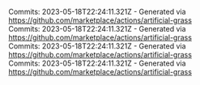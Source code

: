 Commits: 2023-05-18T22:24:11.321Z - Generated via https://github.com/marketplace/actions/artificial-grass
<br>
Commits: 2023-05-18T22:24:11.321Z - Generated via https://github.com/marketplace/actions/artificial-grass
<br>
Commits: 2023-05-18T22:24:11.321Z - Generated via https://github.com/marketplace/actions/artificial-grass
<br>
Commits: 2023-05-18T22:24:11.321Z - Generated via https://github.com/marketplace/actions/artificial-grass
<br>
